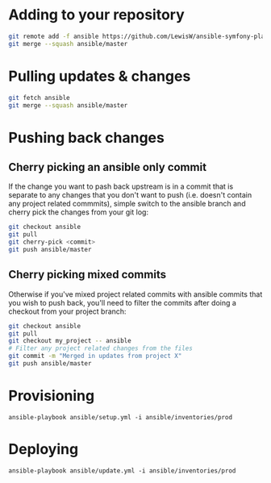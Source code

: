 # Adding to your repository
 
```bash
git remote add -f ansible https://github.com/LewisW/ansible-symfony-playbook.git
git merge --squash ansible/master
```

# Pulling updates & changes
```bash
git fetch ansible
git merge --squash ansible/master
```

# Pushing back changes
## Cherry picking an ansible only commit
If the change you want to pash back upstream is in a commit that is separate to any changes that you don't want to push (i.e. doesn't contain any project related commmits), simple switch to the ansible branch and cherry pick the changes from your git log:
```bash
git checkout ansible
git pull
git cherry-pick <commit>
git push ansible/master
```

## Cherry picking mixed commits
Otherwise if you've mixed project related commits with ansible commits that you wish to push back, you'll need to filter the commits after doing a checkout from your project branch:

```bash
git checkout ansible
git pull
git checkout my_project -- ansible
# Filter any project related changes from the files
git commit -m "Merged in updates from project X"
git push ansible/master
```

# Provisioning
```
ansible-playbook ansible/setup.yml -i ansible/inventories/prod
```

# Deploying
```
ansible-playbook ansible/update.yml -i ansible/inventories/prod
```
